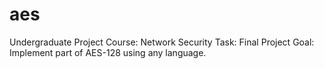 # aes
Undergraduate Project
Course: Network Security
Task: Final Project
Goal: Implement part of AES-128 using any language.
